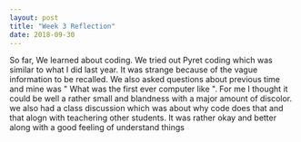 ```yaml
---
layout: post
title: "Week 3 Reflection"
date: 2018-09-30
---
```

So far, We learned about coding. We tried out Pyret coding which was similar to what I did last year. It was strange because of the vague information to be recalled. We also asked questions about previous time and mine was " What was the first ever computer like ". For me I thought it could be well a rather small and blandness with a major amount of discolor. we also had a class discussion which was about why code does that and that alogn with teachering other students. It was rather okay and better along with a good feeling of understand things

